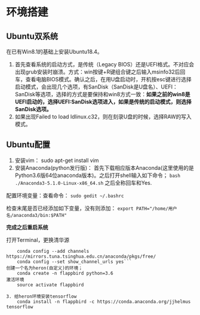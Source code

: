 #  环境搭建

## Ubuntu双系统
在已有Win8.1的基础上安装Ubuntu18.4。
1. 首先查看系统的启动方式，是传统（Legacy BIOS）还是UEFI格式。不对应会出现grub安装时崩溃。方式：win按键+R键组合键之后输入msinfo32后回车，查看电脑BIOS模式。确认之后，在用U盘启动时，开机按esc键进行选择启动模式，会出现几个选项，有SanDisk（SanDisk是U盘名）、UEFI：SanDisk等选项，选择的方式是要保持和win8方式一致：**如果之前的win8是UEFI启动的，选择UEFI:SanDisk选项进入，如果是传统的启动模式，则选择SanDisk选项。**
2. 如果出现Failed to load ldlinux.c32，则在刻录U盘的时候，选择RAW的写入模式。

## Ubuntu配置
1. 安装vim： sudo apt-get install vim
2. 安装Anaconda(python发行版)：
首先下载相应版本Anaconda(这里使用的是Python3.6版64位anaconda版本)。之后打开shell输入如下命令；
```bash ./Anaconda3-5.1.0-Linux-x86_64.sh```
之后全称回车和Yes.

配置环境变量：查看命令：
```sudo gedit ~/.bashrc```

检查末尾是否已经添加如下变量，没有则添加：
```export PATH="/home/用户名/anaconda3/bin:$PATH"```

**完成之后重启系统**

打开Terminal，更换清华源
```    conda config --add channels https://mirrors.tuna.tsinghua.edu.cn/anaconda/pkgs/main/
    conda config --add channels https://mirrors.tuna.tsinghua.edu.cn/anaconda/pkgs/free/
    conda config --set show_channel_urls yes```
创建一个名为heron(自定义)的环境；
    conda create -n flappbird python=3.6
激活环境
    source activate flappbird

3. 给heron环境安装tensorflow
    conda install -n flappbird -c https://conda.anaconda.org/jjhelmus tensorflow





